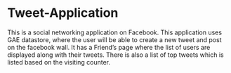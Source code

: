 # Tweet-Application

 This is a social networking application on Facebook. This application uses GAE datastore, where the user will be able to create a new tweet and post on the facebook wall. It has a Friend’s page where the list of users are displayed along with their tweets. There is also a list of top tweets which is listed based on the visiting counter.
